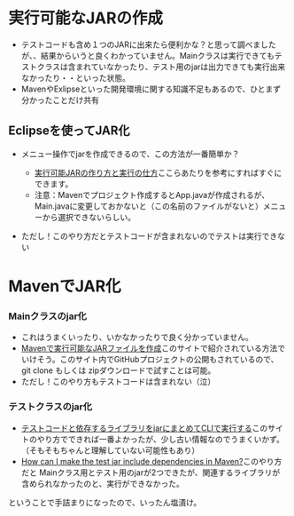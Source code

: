 # 実行可能なJARの作成

- テストコードも含め１つのJARに出来たら便利かな？と思って調べましたが、、結果からいうと良くわかっていません。Mainクラスは実行できてもテストクラスは含まれていなかったり、テスト用のjarは出力できても実行出来なかったり・・といった状態。
- MavenやExlipseといった開発環境に関する知識不足もあるので、ひとまず分かったことだけ共有



## Eclipseを使ってJAR化

- メニュー操作でjarを作成できるので、この方法が一番簡単か？
  - [実行可能JARの作り方と実行の仕方](https://www.ilovex.co.jp/blog/system/projectandsystemdevelopment/jar.html)ここらあたりを参考にすればすぐにできます。
  - 注意：Mavenでプロジェクト作成するとApp.javaが作成されるが、Main.javaに変更しておかないと（この名前のファイルがないと）メニューから選択できないらしい。

- ただし！このやり方だとテストコードが含まれないのでテストは実行できない



# MavenでJAR化

### Mainクラスのjar化

- これはうまくいったり、いかなかったりで良く分かっていません。
- [Mavenで実行可能なJARファイルを作成](https://yhayashi30.org/java/maven-create-jar-file/)このサイトで紹介されている方法でいけそう。このサイト内でGitHubプロジェクトの公開もされているので、git clone もしくは zipダウンロードで試すことは可能。
- ただし！このやり方もテストコードは含まれない（泣）



### テストクラスのjar化

- [テストコードと依存するライブラリをjarにまとめてCLIで実行する](https://qiita.com/halhide/items/e489d02f9622ce73b235)このサイトのやり方でできれば一番よかったが、少し古い情報なのでうまくいかず。（そもそもちゃんと理解していない可能性もあり）
- [How can I make the test jar include dependencies in Maven?](https://stackoverflow.com/questions/7000812/how-can-i-make-the-test-jar-include-dependencies-in-maven/11787964#11787964)このやり方だと Mainクラス用とテスト用のjarが2つできたが、関連するライブラリが含められなかったのと、実行ができなかった。



ということで手詰まりになったので、いったん塩漬け。